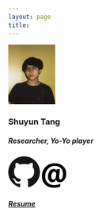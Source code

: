 ```yaml
---
layout: page
title: 
---
```

   <div class="centeredMain margin">
      <img class="main" src="shuyuntang.jpg" alt="2019 Santa Catalina" height="120" width="95">
      <h3 class="center-text">Shuyun Tang</h3>
      <h5 class="center-text">Researcher, Yo-Yo player </h5>
        <div class="center-text">
          <a href="https://www.github.com/44shu"><img class="icon" src="public/github.png"/></a>
          <a href="mailto:shuyuntang@Berkeley.edu"><img class="icon" src="public/email.png"/></a>
        </div>
        <div class ="res center-text" title="Resume">
          <a href="https://github.com/44Shu/shuyun/blob/gh-pages/Shuyun_s_CV.pdf"><h5>Resume</h5></a>
        </div>
    </div>
